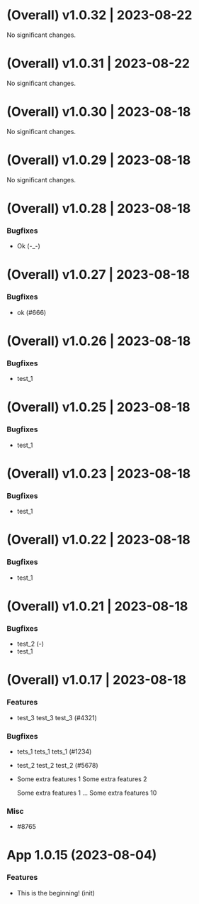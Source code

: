 (Overall) v1.0.32 | 2023-08-22
==============================

No significant changes.


(Overall) v1.0.31 | 2023-08-22
==============================

No significant changes.


(Overall) v1.0.30 | 2023-08-18
==============================

No significant changes.


(Overall) v1.0.29 | 2023-08-18
==============================

No significant changes.


(Overall) v1.0.28 | 2023-08-18
==============================

### Bugfixes

- Ok (-_-)


(Overall) v1.0.27 | 2023-08-18
==============================

### Bugfixes

- ok (#666)


(Overall) v1.0.26 | 2023-08-18
==============================

### Bugfixes

- test_1


(Overall) v1.0.25 | 2023-08-18
==============================

### Bugfixes

- test_1


(Overall) v1.0.23 | 2023-08-18
==============================

### Bugfixes

- test_1


(Overall) v1.0.22 | 2023-08-18
==============================

### Bugfixes

- test_1


(Overall) v1.0.21 | 2023-08-18
==============================

### Bugfixes

- test_2 (-)
- test_1


(Overall) v1.0.17 | 2023-08-18
==============================

### Features

- test_3 test_3 test_3 (#4321)

### Bugfixes

- tets_1 tets_1 tets_1 (#1234)
- test_2 test_2 test_2 (#5678)
- Some extra features 1
  Some extra features 2

  Some extra features 1
  ...
  Some extra features 10

### Misc

- #8765


# App 1.0.15 (2023-08-04)

### Features

- This is the beginning! (init)
